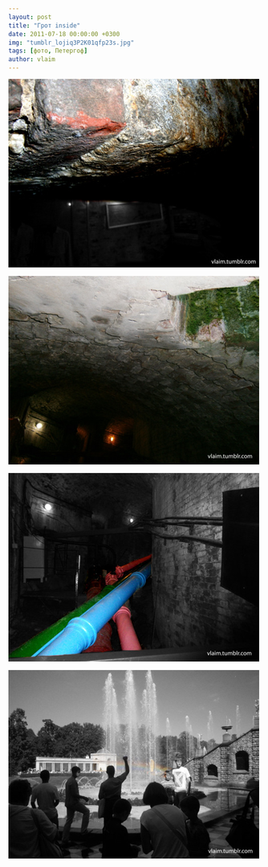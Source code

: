 ```yaml
---
layout: post
title: "Грот inside"
date: 2011-07-18 00:00:00 +0300
img: "tumblr_lojiq3P2K01qfp23s.jpg"
tags: [фото, Петергоф]
author: vlaim
---
```


![image](/assets/img/tumblr_lojiq3P2K01qfp23s.jpg)

![image](/assets/img/tumblr_lojishwtrX1qfp23s.jpg)

![image](/assets/img/tumblr_lojj4nHSih1qfp23s.jpg)

![image](/assets/img/tumblr_lojiw1mnpP1qfp23s.jpg)